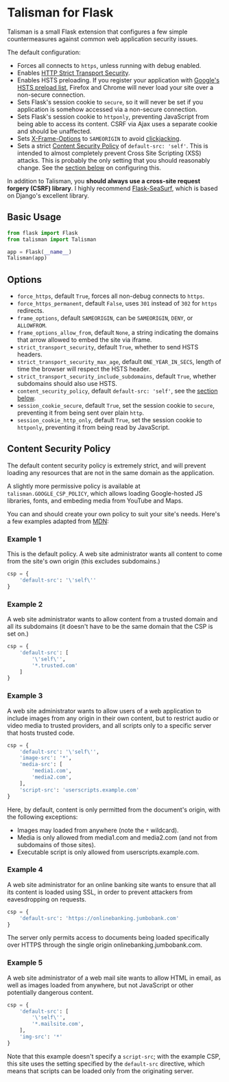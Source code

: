 # Talisman for Flask

Talisman is a small Flask extension that configures a few simple countermeasures
against common web application security issues.

The default configuration:

* Forces all connects to `https`, unless running with debug enabled.
* Enables [HTTP Strict Transport Security](https://developer.mozilla.org/en-US/docs/Web/Security/HTTP_strict_transport_security).
* Enables HSTS preloading. If you register your application with [Google's HSTS preload list](https://hstspreload.appspot.com/), Firefox and Chrome will never load your site over a non-secure connection.
* Sets Flask's session cookie to `secure`, so it will never be set if you application is somehow accessed via a non-secure connection.
* Sets Flask's session cookie to `httponly`, preventing JavaScript from being able to access its content. CSRF via Ajax uses a separate cookie and should be unaffected.
* Sets [X-Frame-Options](https://developer.mozilla.org/en-US/docs/Web/HTTP/X-Frame-Options) to `SAMEORIGIN` to avoid [clickjacking](https://en.wikipedia.org/wiki/Clickjacking).
* Sets a strict [Content Security Policy](https://developer.mozilla.org/en-US/docs/Web/Security/CSP/Introducing_Content_Security_Policy) of `default-src: 'self'`. This is intended to almost completely prevent Cross Site Scripting (XSS) attacks. This is probably the only setting that you should reasonably change. See the [section below](#content-security-policy) on configuring this.

In addition to Talisman, you **should always use a cross-site request forgery (CSRF) library**. I highly recommend [Flask-SeaSurf](https://flask-seasurf.readthedocs.org/en/latest/), which is based on Django's excellent library.

## Basic Usage

```python
from flask import Flask
from talisman import Talisman

app = Flask(__name__)
Talisman(app)
```

## Options

* `force_https`, default `True`, forces all non-debug connects to `https`.
* `force_https_permanent`, default `False`, uses `301` instead of `302` for `https` redirects.
* `frame_options`, default `SAMEORIGIN`, can be `SAMEORIGIN`, `DENY`, or `ALLOWFROM`.
* `frame_options_allow_from`, default `None`, a string indicating the domains that arrow allowed to embed the site via iframe.
* `strict_transport_security`, default `True`, whether to send HSTS headers.
* `strict_transport_security_max_age`, default `ONE_YEAR_IN_SECS`, length of time the browser will respect the HSTS header.
* `strict_transport_security_include_subdomains`, default `True`, whether subdomains should also use HSTS.
* `content_security_policy`, default `default-src: 'self'`, see the [section below](#content-security-policy).
* `session_cookie_secure`, default `True`, set the session cookie to `secure`, preventing it from being sent over plain `http`.
* `session_cookie_http_only`, default `True`, set the session cookie to `httponly`, preventing it from being read by JavaScript.

## Content Security Policy

The default content security policy is extremely strict, and will prevent
loading any resources that are not in the same domain as the application.

A slightly more permissive policy is available at `talisman.GOOGLE_CSP_POLICY`,
which allows loading Google-hosted JS libraries, fonts, and embeding media from
YouTube and Maps.

You can and should create your own policy to suit your site's needs. Here's a
few examples adapted from [MDN](https://developer.mozilla.org/en-US/docs/Web/Security/CSP/Using_Content_Security_Policy):

### Example 1

This is the default policy. A web site administrator wants all content to come
from the site's own origin (this excludes subdomains.)

```python
csp = {
    'default-src': '\'self\''
}
```

### Example 2

A web site administrator wants to allow content from a trusted domain and all its subdomains (it doesn't have to be the same domain that the CSP is set on.)

```python
csp = {
    'default-src': [
        '\'self\'',
        '*.trusted.com'
    ]
}
```

### Example 3

A web site administrator wants to allow users of a web application to include images from any origin in their own content, but to restrict audio or video media to trusted providers, and all scripts only to a specific server that hosts trusted code.

```python
csp = {
    'default-src': '\'self\'',
    'image-src': '*',
    'media-src': [
        'media1.com',
        'media2.com',
    ],
    'script-src': 'userscripts.example.com'
}
```

Here, by default, content is only permitted from the document's origin, with the following exceptions:

* Images may loaded from anywhere (note the `*` wildcard).
* Media is only allowed from media1.com and media2.com (and not from subdomains of those sites).
* Executable script is only allowed from userscripts.example.com.

### Example 4

A web site administrator for an online banking site wants to ensure that all its content is loaded using SSL, in order to prevent attackers from eavesdropping on requests.

```python
csp = {
    'default-src': 'https://onlinebanking.jumbobank.com'
}
```

The server only permits access to documents being loaded specifically over HTTPS through the single origin onlinebanking.jumbobank.com.

### Example 5

A web site administrator of a web mail site wants to allow HTML in email, as well as images loaded from anywhere, but not JavaScript or other potentially dangerous content.

```python
csp = {
    'default-src': [
        '\'self\'',
        '*.mailsite.com',
    ],
    'img-src': '*'
}
```

Note that this example doesn't specify a `script-src`; with the example CSP, this site uses the setting specified by the `default-src` directive, which means that scripts can be loaded only from the originating server.
